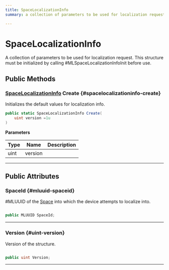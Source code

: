 ```yaml
---
title: SpaceLocalizationInfo
summary: a collection of parameters to be used for localization request. this structure must be initialized by calling #mlspacelocalizationinfoinit before use. 

---
```


# SpaceLocalizationInfo




A collection of parameters to be used for localization request. This structure must be initialized by calling #MLSpaceLocalizationInfoInit before use.   





## Public Methods

### [SpaceLocalizationInfo](/unity-api/api/UnityEngine.XR.MagicLeap/MLSpace/UnityEngine.XR.MagicLeap.MLSpace.SpaceLocalizationInfo.md) Create {#spacelocalizationinfo-create}

Initializes the default values for localization info. 

```csharp
public static SpaceLocalizationInfo Create(
    uint version =1u
)
```


**Parameters**

| Type | Name  | Description  | 
|--|--|--|
| uint |version||






-----------

## Public Attributes

### SpaceId {#mluuid-spaceid}

#MLUUID of the [Space](/unity-api/api/UnityEngine.XR.MagicLeap/MLSpace/UnityEngine.XR.MagicLeap.MLSpace.Space.md) into which the device attempts to localize into. 

```csharp

public MLUUID SpaceId;

```






-----------

### Version {#uint-version}

Version of the structure. 

```csharp

public uint Version;

```






-----------

